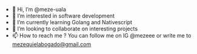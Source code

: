 - 👋 Hi, I’m @meze-uala
- 👀 I’m interested in software development
- 🌱 I’m currently learning Golang and Nativescript
- 💞️ I’m looking to collaborate on interesting projects
- 📫 How to reach me ? You can follow me on IG @mezeee or write me to mezequielabogado@gmail.com

<!---
meze-uala/meze-uala is a ✨ special ✨ repository because its `README.md` (this file) appears on your GitHub profile.
You can click the Preview link to take a look at your changes.
--->
